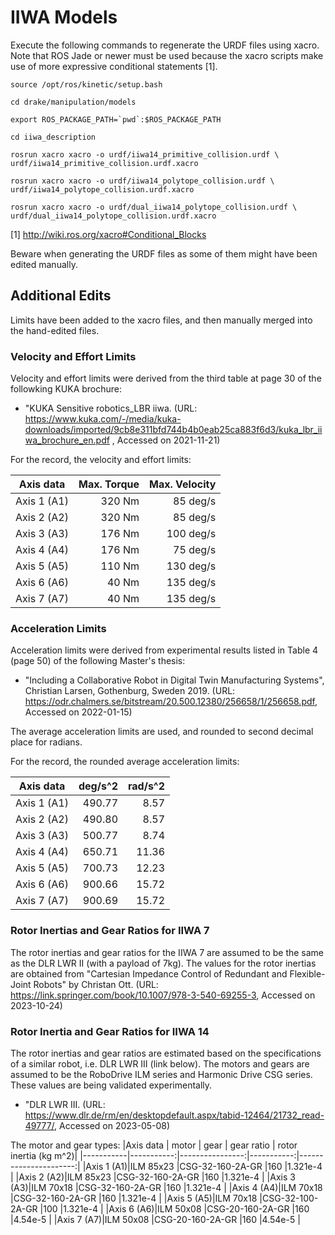 # IIWA Models

Execute the following commands to regenerate the URDF files using xacro. Note
that ROS Jade or newer must be used because the xacro scripts make use of more
expressive conditional statements [1].

```
source /opt/ros/kinetic/setup.bash

cd drake/manipulation/models

export ROS_PACKAGE_PATH=`pwd`:$ROS_PACKAGE_PATH

cd iiwa_description

rosrun xacro xacro -o urdf/iiwa14_primitive_collision.urdf \
urdf/iiwa14_primitive_collision.urdf.xacro

rosrun xacro xacro -o urdf/iiwa14_polytope_collision.urdf \
urdf/iiwa14_polytope_collision.urdf.xacro

rosrun xacro xacro -o urdf/dual_iiwa14_polytope_collision.urdf \
urdf/dual_iiwa14_polytope_collision.urdf.xacro
```

[1] http://wiki.ros.org/xacro#Conditional_Blocks

Beware when generating the URDF files as some of them might have been edited
manually.

## Additional Edits

Limits have been added to the xacro files, and then manually merged into the
hand-edited files.

### Velocity and Effort Limits

Velocity and effort limits were derived from the third table at page 30 of the
followking KUKA brochure:

* "KUKA Sensitive robotics_LBR iiwa. (URL:
<https://www.kuka.com/-/media/kuka-downloads/imported/9cb8e311bfd744b4b0eab25ca883f6d3/kuka_lbr_iiwa_brochure_en.pdf>
, Accessed on 2021-11-21)

For the record, the velocity and effort limits:

|Axis data  |Max. Torque|Max. Velocity|
|-----------|----------:|------------:|
|Axis 1 (A1)|320 Nm     |85 deg/s     |
|Axis 2 (A2)|320 Nm     |85 deg/s     |
|Axis 3 (A3)|176 Nm     |100 deg/s    |
|Axis 4 (A4)|176 Nm     |75 deg/s     |
|Axis 5 (A5)|110 Nm     |130 deg/s    |
|Axis 6 (A6)|40 Nm      |135 deg/s    |
|Axis 7 (A7)|40 Nm      |135 deg/s    |

### Acceleration Limits

Acceleration limits were derived from experimental results listed in Table 4
(page 50) of the following Master's thesis:

* "Including a Collaborative Robot in Digital Twin Manufacturing Systems",
Christian Larsen, Gothenburg, Sweden 2019. (URL:
<https://odr.chalmers.se/bitstream/20.500.12380/256658/1/256658.pdf>, Accessed
on 2022-01-15)

The average acceleration limits are used, and rounded to second decimal
place for radians.

For the record, the rounded average acceleration limits:

|Axis data  | deg/s^2 | rad/s^2 |
|-----------|--------:|--------:|
|Axis 1 (A1)|490.77   |8.57     |
|Axis 2 (A2)|490.80   |8.57     |
|Axis 3 (A3)|500.77   |8.74     |
|Axis 4 (A4)|650.71   |11.36    |
|Axis 5 (A5)|700.73   |12.23    |
|Axis 6 (A6)|900.66   |15.72    |
|Axis 7 (A7)|900.69   |15.72    |

### Rotor Inertias and Gear Ratios for IIWA 7
The rotor inertias and gear ratios for the IIWA 7 are assumed to be the same as the DLR LWR II (with a payload of 7kg).
The values for the rotor inertias are obtained from "Cartesian Impedance Control of Redundant and Flexible-Joint Robots"
by Christan Ott.
(URL:
<https://link.springer.com/book/10.1007/978-3-540-69255-3>, Accessed on 2023-10-24)

### Rotor Inertia and Gear Ratios for IIWA 14
The rotor inertias and gear ratios are estimated based on the specifications of a similar robot, i.e. DLR LWR III (link
below). The motors and gears are assumed to be the RoboDrive ILM series and Harmonic Drive CSG series. These values are
being validated experimentally.
* "DLR LWR III. (URL:
<https://www.dlr.de/rm/en/desktopdefault.aspx/tabid-12464/21732_read-49777/>, Accessed on 2023-05-08)

The motor and gear types:
|Axis data  | motor      | gear            | gear ratio | rotor inertia (kg m^2)|
|-----------|-----------:|----------------:|-----------:|----------------------:|
|Axis 1 (A1)|ILM 85x23   |CSG-32-160-2A-GR |160         |1.321e-4               |
|Axis 2 (A2)|ILM 85x23   |CSG-32-160-2A-GR |160         |1.321e-4               |
|Axis 3 (A3)|ILM 70x18   |CSG-32-160-2A-GR |160         |1.321e-4               |
|Axis 4 (A4)|ILM 70x18   |CSG-32-160-2A-GR |160         |1.321e-4               |
|Axis 5 (A5)|ILM 70x18   |CSG-32-100-2A-GR |100         |1.321e-4               |
|Axis 6 (A6)|ILM 50x08   |CSG-20-160-2A-GR |160         |4.54e-5                |
|Axis 7 (A7)|ILM 50x08   |CSG-20-160-2A-GR |160         |4.54e-5                |

